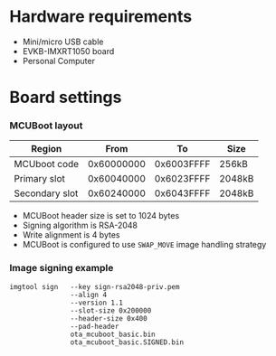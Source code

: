 Hardware requirements
=====================
- Mini/micro USB cable
- EVKB-IMXRT1050 board
- Personal Computer

Board settings
==============

### MCUBoot layout

| Region         | From       | To         | Size   |
|----------------|------------|------------|--------|
| MCUboot code   | 0x60000000 | 0x6003FFFF | 256kB  |
| Primary slot   | 0x60040000 | 0x6023FFFF | 2048kB |
| Secondary slot | 0x60240000 | 0x6043FFFF | 2048kB |

- MCUBoot header size is set to 1024 bytes
- Signing algorithm is RSA-2048
- Write alignment is 4 bytes
- MCUBoot is configured to use `SWAP_MOVE` image handling strategy


### Image signing example

    imgtool sign   --key sign-rsa2048-priv.pem
                   --align 4
                   --version 1.1
                   --slot-size 0x200000
                   --header-size 0x400
                   --pad-header
                   ota_mcuboot_basic.bin
                   ota_mcuboot_basic.SIGNED.bin
